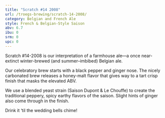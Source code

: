 ```yaml
---
title: "Scratch #14 2008"
url: /troegs-brewing/scratch-14-2008/
category: Belgian and French Ale
style: French & Belgian-Style Saison
abv: 6.7
ibu: 0
srm: 0
upc: 0
---
```

Scratch #14-2008 is our interpretation of a farmhouse ale—a once near-extinct winter-brewed (and summer–imbibed) Belgian ale.

Our celebratory brew starts with a black pepper and ginger nose. The nicely carbonated brew releases a honey-malt flavor that gives way to a tart crisp finish that masks the elevated ABV.

We use a blended yeast strain (Saison Dupont & Le Chouffe) to create the traditional peppery, spicy earthy flavors of the saison. Slight hints of ginger also come through in the finish.

Drink it ‘til the wedding bells chime!
